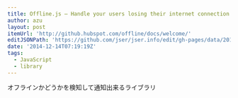 ```yaml
---
title: Offline.js – Handle your users losing their internet connection like a pro
author: azu
layout: post
itemUrl: 'http://github.hubspot.com/offline/docs/welcome/'
editJSONPath: 'https://github.com/jser/jser.info/edit/gh-pages/data/2014/12/index.json'
date: '2014-12-14T07:19:19Z'
tags:
  - JavaScript
  - library
---
```

オフラインかどうかを検知して通知出来るライブラリ
